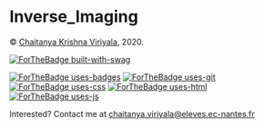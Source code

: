 # Inverse_Imaging




© [Chaitanya Krishna Viriyala](https://GitHub.com/chaitanyaviriyala), 2020.


[![ForTheBadge built-with-swag](http://ForTheBadge.com/images/badges/built-with-swag.svg)](https://GitHub.com/chaitanyaviriyala/)

[![ForTheBadge uses-badges](http://ForTheBadge.com/images/badges/uses-badges.svg)](http://ForTheBadge.com)
[![ForTheBadge uses-git](http://ForTheBadge.com/images/badges/uses-git.svg)](https://GitHub.com/)
[![ForTheBadge uses-css](http://ForTheBadge.com/images/badges/uses-css.svg)](http://ForTheBadge.com)
[![ForTheBadge uses-html](http://ForTheBadge.com/images/badges/uses-html.svg)](http://ForTheBadge.com)
[![ForTheBadge uses-js](http://ForTheBadge.com/images/badges/uses-js.svg)](http://ForTheBadge.com)



Interested? Contact me at [chaitanya.viriyala@eleves.ec-nantes.fr](chaitanya.viriyala@eleves.ec-nantes.fr)
